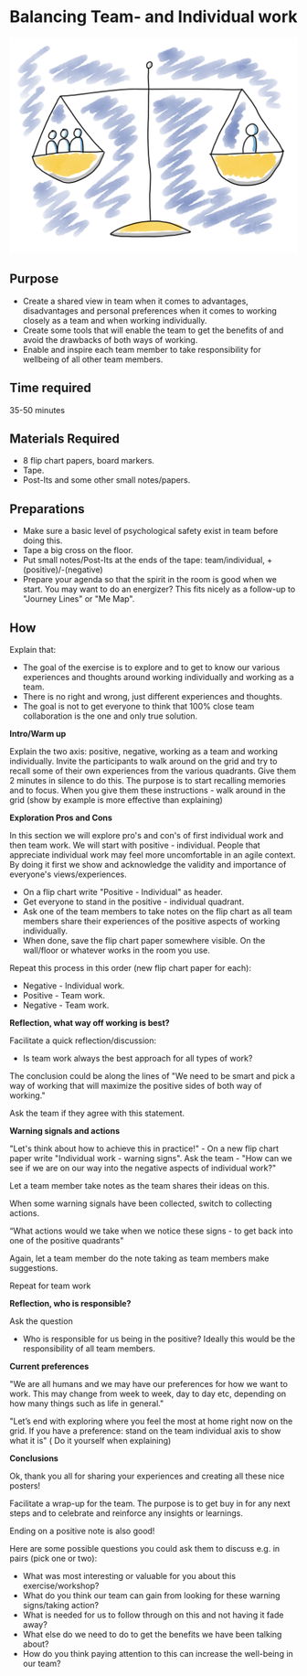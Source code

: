 # Balancing Team- and Individual work
<img src="images/balance-team-individual.png" >

## Purpose
*   Create a shared view in team when it comes to advantages, disadvantages and personal preferences when it comes to working closely as a team and when working individually.
*   Create some tools that will enable the team to get the benefits of and avoid the drawbacks of both ways of working.
*   Enable and inspire each team member to take responsibility for wellbeing of all other team members.

## Time required
35-50 minutes

## Materials Required
*   8 flip chart papers, board markers.
*   Tape.
*   Post-Its and some other small notes/papers.

## Preparations
*   Make sure a basic level of psychological safety exist in team before doing this.
*   Tape a big cross on the floor.
*   Put small notes/Post-Its at the ends of the tape: team/individual, +(positive)/-(negative)
*   Prepare your agenda so that the spirit in the room is good when we start. You may want to do an energizer? This fits nicely as a follow-up to "Journey Lines" or "Me Map".

## How
Explain that:

*   The goal of the exercise is to explore and to get to know our various experiences and thoughts around working individually and working as a team.
*   There is no right and wrong, just different experiences and thoughts.
*   The goal is not to get everyone to think that 100% close team collaboration is the one and only true solution.

**Intro/Warm up**

Explain the two axis: positive, negative, working as a team and working individually.
Invite the participants to walk around on the grid and try to recall some of their own experiences from the various quadrants. Give them 2 minutes in silence to do this. The purpose is to start recalling memories and to focus. When you give them these instructions - walk around in the grid (show by example is more effective than explaining)

**Exploration Pros and Cons**

In this section we will explore pro's and con's of first individual work and then team work. We will start with positive - individual. People that appreciate individual work may feel more uncomfortable in an agile context. By doing it first we show and acknowledge the validity and importance of everyone's views/experiences.

*   On a flip chart write "Positive - Individual" as header.
*   Get everyone to stand in the positive - individual quadrant.
*   Ask one of the team members to take notes on the flip chart as all team members share their experiences of the positive aspects of working individually.
*   When done, save the flip chart paper somewhere visible. On the wall/floor or whatever works in the room you use.

Repeat this process in this order (new flip chart paper for each):

*   Negative - Individual work.
*   Positive - Team work.
*   Negative - Team work.

**Reflection, what way off working is best?**

Facilitate a quick reflection/discussion:

*   Is team work always the best approach for all types of work?

The conclusion could be along the lines of "We need to be smart and pick a way of working that will maximize the positive sides of both way of working."

Ask the team if they agree with this statement.

**Warning signals and actions**

"Let's think about how to achieve this in practice!" - On a new flip chart paper write "Individual work - warning signs". Ask the team - "How can we see if we are on our way into the negative aspects of individual work?"

Let a team member take notes as the team shares their ideas on this.

When some warning signals have been collected, switch to collecting actions.

“What actions would we take when we notice these signs - to get back into one of the positive quadrants"

Again, let a team member do the note taking as team members make suggestions.

Repeat for team work

**Reflection, who is responsible?**

Ask the question

*   Who is responsible for us being in the positive?
Ideally this would be the responsibility of all team members.

**Current preferences**

"We are all humans and we may have our preferences for how we want to work. This may change from week to week, day to day etc, depending on how many things such as life in general."

"Let’s end with exploring where you feel the most at home right now on the grid. If you have a preference: stand on the team individual axis to show what it is" ( Do it yourself when explaining)

**Conclusions**

Ok, thank you all for sharing your experiences and creating all these nice posters!

Facilitate a wrap-up for the team. The purpose is to get buy in for any next steps and to celebrate and reinforce any insights or learnings. 

Ending on a positive note is also good!

Here are some possible questions you could ask them to discuss e.g. in pairs (pick one or two):

*   What was most interesting or valuable for you about this exercise/workshop?
*   What do you think our team can gain from looking for these warning signs/taking action?
*   What is needed for us to follow through on this and not having it fade away?
*   What else do we need to do to get the benefits we have been talking about?
*   How do you think paying attention to this can increase the well-being in our team?
